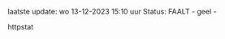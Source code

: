laatste update: 
wo 13-12-2023 15:10   uur 
Status: FAALT - geel - 
<div class="service Y">httpstat</div>